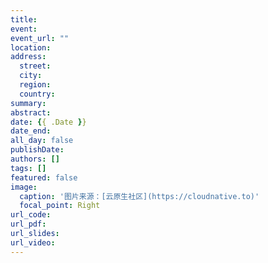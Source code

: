 ```yaml
---
title:
event:
event_url: ""
location:
address:
  street:
  city:
  region:
  country:
summary:
abstract:
date: {{ .Date }}
date_end:
all_day: false
publishDate:
authors: []
tags: []
featured: false
image:
  caption: '图片来源：[云原生社区](https://cloudnative.to)'
  focal_point: Right
url_code:
url_pdf:
url_slides:
url_video:
---
```

